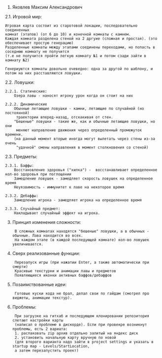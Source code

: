 1. Яковлев Максим Александрович

2.1. Игровой мир:

	Игровая карта состоит из старотовой локации, последовательно соединенных 
	комнат (этапов) (от 6 до 10) и конечной комнаты с камнем.
	Каждая комната разделена стеной на 2 дргуие (сложная и простая). (это обеспечивает простую генерацию)
	Разделенные комнаты между этапами соединены переходами, но попасть в соседнюю комнату не получится
	(т.е не получится пройти легкую комнату №1 и потом сзади зайти в комнату №2)
	
 	Генериуются комнаты довольно очеведно: одна за другой по шаблону, и потом на них расставляются ловушки.


2.2. Ловушки:

	2.2.1. Статические:
		Озера лавы - наносят игроку урон когда он стоит на них

	2.2.2. Динамические
		Обычные летающие ловушки - камни, летающие по случайной (но постоянной)
		 траектории вперед-назад, отскакивая от стен.
		"Бешеные" ловушки - такие же, как и обычные летающие ловушки, но они
		 меняют направление движения через определенный промежуток времени.
		(на данный момент вторые иногда могут вылетать через стены из-за очень
		 "удачной" смены направления в момент столкновения со стеной)


2.3. Предметы:

	2.3.1. Баффы:
		Восстановление здоровья ("хилка") -  восстанавливает определенное кол-во здоровья при поглощении
		Замедление ловушек - замедляет скорость ловушек на определенное время
		Неуязвимость - иммунитет к лаве на некоторое время
	
	2.3.2. Дебаффы:
		Замедление игрока - замедляет игрока на определенное время

	2.3.3. Случайный предмет:
		Накладывает случайный эффект на игрока.


3. Принцип изменения сложности:
		
		В сложных комнатах находятся "бешеные" ловушки, а в обычных - обычные. Лава находится во всех.
		На каждом этапе (в каждой последующей комнате) кол-во ловушек увеличивается.


4. Сверх реализованные функции:

		Перезапуск игры (при нажатии Enter, а также автоматически при смерти)
		Красивые текстурки и анимации лавы и предметов
		Появляющиеся иконки активных баффов/дебаффов


5. Позаимствованные идеи:
	
		Готовые куски кода не брал, делал свои по гайдам (смотрел про виджеты, анимации текстур).


6. Проблемы:
	
		При загрузке на гитхаб и последующем клонировании репозитория слетают настройки карты 
		(написал о проблеме в дискорде). Если при провекре возникнут проблемы, есть 2 вариата:
		1. распаковать zip архив отдельно залитый на яндекс диск
		2. установить начальную карту вручную по новой
		(для второго варианта надо зайти в project settings и указать в startup map - Levels/StartLocation,
		а затем перезапустить проект)
